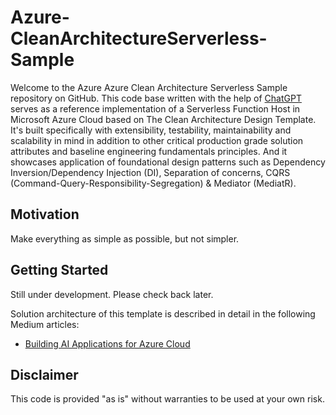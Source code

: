 # Azure-CleanArchitectureServerless-Sample

Welcome to the Azure Azure Clean Architecture Serverless Sample repository on GitHub. This code base written with the help of [ChatGPT](https://chat.openai.com/) serves as a reference implementation of a Serverless Function Host in Microsoft Azure Cloud based on The Clean Architecture Design Template. It's built specifically with extensibility, testability, maintainability and scalability in mind in addition to other critical production grade solution attributes and baseline engineering fundamentals principles. And it showcases application of foundational design patterns such as Dependency Inversion/Dependency Injection (DI), Separation of concerns, CQRS (Command-Query-Responsibility-Segregation) & Mediator (MediatR).

## Motivation

Make everything as simple as possible, but not simpler.

## Getting Started

Still under development. Please check back later.

Solution architecture of this template is described in detail in the following Medium articles:

* [Building AI Applications for Azure Cloud](https://alexanikiev.medium.com/building-ai-applications-for-azure-cloud-65252b602042)

## Disclaimer

This code is provided "as is" without warranties to be used at your own risk.
